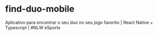 # find-duo-mobile
Aplicativo para encontrar o seu duo no seu jogo favorito | React Native + Typescript | #NLW eSports
